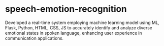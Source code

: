 # speech-emotion-recognition
Developed a real-time system employing machine learning model using ML,
Flask, Python, HTML, CSS, JS to accurately identify and analyze diverse emotional states in spoken language,
enhancing user experience in communication applications.
